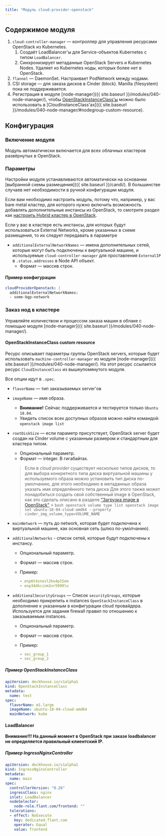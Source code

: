 ```yaml
---
title: "Модуль cloud-provider-openstack"
---
```


## Содержимое модуля

1. `cloud-controller-manager` — контроллер для управления ресурсами OpenStack из Kubernetes.
    1. Создаёт LoadBalancer'ы для Service-объектов Kubernetes с типом `LoadBalancer`.
    2. Синхронизирует метаданные OpenStack Servers и Kubernetes Nodes. Удаляет из Kubernetes ноды, которых более нет в OpenStack.
2. `flannel` — DaemonSet. Настраивает PodNetwork между нодами.
3. CSI storage — для заказа дисков в Cinder (block). Manilla (filesystem) пока не поддерживается.
4. Регистрация в модуле [node-manager]({{ site.baseurl }}/modules/040-node-manager/), чтобы [OpenStackInstanceClass'ы](#openstackinstanceclass-custom-resource) можно было использовать в [CloudInstanceClass'ах]({{ site.baseurl }}/modules/040-node-manager/#nodegroup-custom-resource).


## Конфигурация

### Включение модуля

Модуль автоматически включается для всех облачных кластеров развёрнутых в OpenStack.

### Параметры
Настройки модуля устанавливаются автоматически на основании [выбранной схемы размещения]({{ site.baseurl }}/candi/). В 
большинстве случаев нет необходимости в ручной конфигурации модуля.

Если вам необходимо настроить модуль, потому что, например, у вас bare metal кластер, для которого нужно включить
возможность добавлять дополнительные инстансы из OpenStack, то смотрите раздел как [настроить Hybrid кластер в OpenStack](hybrid_cluster.html).

Если у вас в кластере есть инстансы, для которых будут использоваться External Networks, кроме указанных в схеме размещения,
то их следует передавать в параметре

* `additionalExternalNetworkNames` — имена дополнительных сетей, которые могут быть подключены к виртуальной машине, и используемые `cloud-controller-manager` для проставления `ExternalIP` в `.status.addresses` в Node API объект.
    * Формат — массив строк.

#### Пример конфигурации

```yaml
cloudProviderOpenstack: |
  additionalExternalNetworkNames:
  - some-bgp-network
```

### Заказ нод в кластере

Управляйте количеством и процессом заказа машин в облаке с помощью модуля [node-manager]({{ site.baseurl }}/modules/040-node-manager/).

#### OpenStackInstanceClass custom resource

Ресурс описывает параметры группы OpenStack servers, которые будет использовать `machine-controller-manager` из модуля [node-manager]({{ site.baseurl }}/modules/040-node-manager/). На этот ресурс ссылается ресурс `CloudInstanceClass` из вышеупомянутого модуля.

Все опции идут в `.spec`.

* `flavorName` — тип заказываемых server'ов
* `imageName` — имя образа.
    * **Внимание!** Сейчас поддерживается и тестируется только `Ubuntu 18.04`.
    * Увидеть список всех доступных образов можно найти командой: `openstack image list`
* `rootDiskSize` — если параметр присутствует, OpenStack server будет создан на Cinder volume с указанным размером и стандартным для кластера типом.
    * Опциональный параметр.
    * Формат — integer. В гигабайтах.
    > Если в *cloud provider* существует несколько типов дисков, то для выбора конкретного типа диска виртуальной машины у используемого образа можно установить тип диска по-умолчанию, для этого необходимо в метаданных образа указать имя определённого типа диска
    > Для этого также может понадобиться создать свой собственный image в OpenStack, как это сделать описано в разделе ["Загрузка image в OpenStack"](upload_image.html) 
      > ```bash
        openstack volume type list
        openstack image set ubuntu-18-04-cloud-amd64 --property cinder_img_volume_type=VOLUME_NAME
        ```

* `mainNetwork` — путь до network, которая будет подключена к виртуальной машине, как основная сеть (шлюз по-умолчанию).
* `additionalNetworks` - список сетей, которые будут подключены к инстансу.
    * Опциональный параметр.
    * Формат — массив строк.
    * Пример:

      ```yaml
      - enp6t4snovl2ko4p15em
      - enp34dkcinm1nr5999lu
      ```
* `additionalSecurityGroups` — Список `securityGroups`, которые необходимо прикрепить к instances `OpenStackInstanceClass` в дополнение к указанным в конфигурации cloud провайдера. Используется для задания firewall правил по отношению к заказываемым instances.
    * Опциональный параметр.
    * Формат — массив строк.
    * Пример:

      ```yaml
      - sec_group_1
      - sec_group_2
      ```

##### Пример OpenStackInstanceClass

```yaml
apiVersion: deckhouse.io/v1alpha1
kind: OpenStackInstanceClass
metadata:
  name: test
spec:
  flavorName: m1.large
  imageName: ubuntu-18-04-cloud-amd64
  mainNetwork: kube
```

#### LoadBalancer
**Внимание!!! На данный момент в OpenStack при заказе loadbalancer не определяется правильный клиентский IP.**

##### Пример IngressNginxController

```yaml
apiVersion: deckhouse.io/v1alpha1
kind: IngressNginxController
metadata:
  name: main
spec:
  controllerVersion: "0.26"
  ingressClass: nginx
  inlet: LoadBalancer
  nodeSelector:
    node-role.flant.com/frontend: ""
  tolerations:
  - effect: NoExecute
    key: dedicated.flant.com
    operator: Equal
    value: frontend
```
